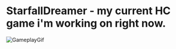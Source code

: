 # StarfallDreamer - my current HC game i'm working on right now.

![GameplayGif](https://github.com/pdgrv/HC_ObjFaller/blob/master/StarfallDreamer.gif)

